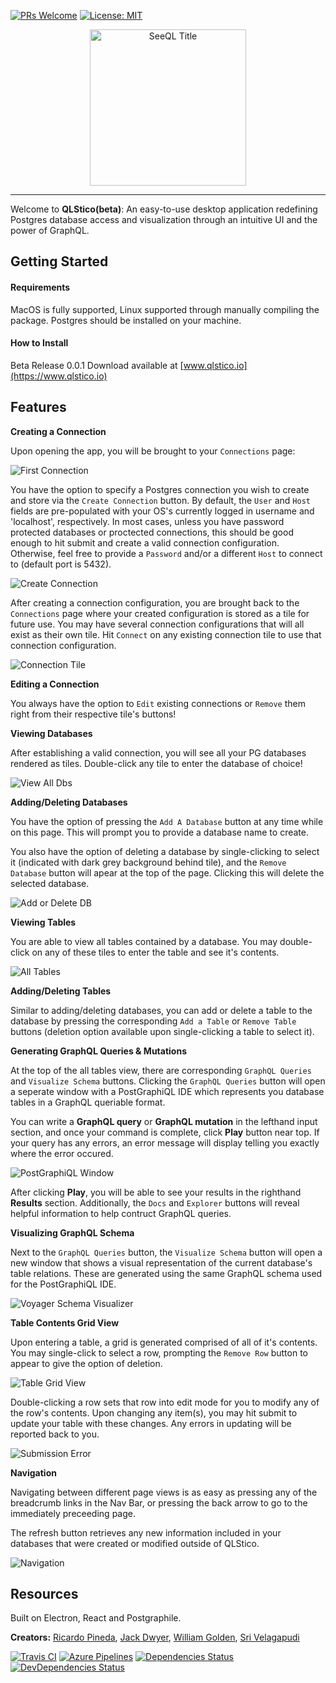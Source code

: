 [![PRs Welcome](https://img.shields.io/badge/PRs-welcome-brightgreen.svg?style=flat-square)](http://makeapullrequest.com)
[![License: MIT](https://img.shields.io/badge/License-MIT-yellow.svg)](https://opensource.org/licenses/MIT)

<p align="center">
<img width="250" alt="SeeQL Title" src="https://user-images.githubusercontent.com/46896778/61068926-355c8f80-a3d9-11e9-9581-c6938b151cac.png">
</p>

---

Welcome to **QLStico(beta)**: An easy-to-use desktop application redefining Postgres database access and visualization through an intuitive UI and the power of GraphQL.

## Getting Started

#### Requirements

MacOS is fully supported, Linux supported through manually compiling the package. Postgres should be installed on your machine.

#### How to Install

Beta Release 0.0.1
Download available at [www.qlstico.io](https://www.qlstico.io)

## Features

**Creating a Connection**

Upon opening the app, you will be brought to your `Connections` page:

![First Connection](https://user-images.githubusercontent.com/46896778/60853263-45058980-a1c9-11e9-91ee-b7322b7ff2d4.png)

You have the option to specify a Postgres connection you wish to create and store via the `Create Connection` button. By default, the `User` and `Host` fields are pre-populated with your OS's currently logged in username and 'localhost', respectively.
In most cases, unless you have password protected databases or proctected connections, this should be good enough to hit submit and create a valid connection configuration. Otherwise, feel free to provide a `Password` and/or a different `Host` to connect to (default port is 5432).

![Create Connection](https://user-images.githubusercontent.com/46896778/60853269-4931a700-a1c9-11e9-871e-ff03a5569507.png)

After creating a connection configuration, you are brought back to the `Connections` page where your created configuration is stored as a tile for future use. You may have several connection configurations that will all exist as their own tile. Hit `Connect` on any existing connection tile to use that connection configuration.

![Connection Tile](https://user-images.githubusercontent.com/46896778/60885215-0dc0c800-a21d-11e9-9350-2fbcb5753edc.png)

**Editing a Connection**

You always have the option to `Edit` existing connections or `Remove` them right from their respective tile's buttons!

**Viewing Databases**

After establishing a valid connection, you will see all your PG databases rendered as tiles. Double-click any tile to enter the database of choice!

![View All Dbs](https://user-images.githubusercontent.com/46896778/60851525-78dcb100-a1c1-11e9-8fea-3844b6641640.png)

**Adding/Deleting Databases**

You have the option of pressing the `Add A Database` button at any time while on this page. This will prompt you to provide a database name to create.

You also have the option of deleting a database by single-clicking to select it (indicated with dark grey background behind tile), and the `Remove Database` button will apear at the top of the page. Clicking this will delete the selected database.

![Add or Delete DB](https://user-images.githubusercontent.com/46896778/60851645-00c2bb00-a1c2-11e9-894d-af6fef86f4cc.png)

**Viewing Tables**

You are able to view all tables contained by a database. You may double-click on any of these tiles to enter the table and see it's contents.

![All Tables](https://user-images.githubusercontent.com/46896778/60852187-97907700-a1c4-11e9-8438-a50a30c10937.png)

**Adding/Deleting Tables**

Similar to adding/deleting databases, you can add or delete a table to the database by pressing the corresponding `Add a Table` or `Remove Table` buttons (deletion option available upon single-clicking a table to select it).

**Generating GraphQL Queries & Mutations**

At the top of the all tables view, there are corresponding `GraphQL Queries` and `Visualize Schema` buttons. Clicking the `GraphQL Queries` button will open a seperate window with a PostGraphiQL IDE which represents you database tables in a GraphQL queriable format.

You can write a **GraphQL query** or **GraphQL mutation** in the lefthand input section, and once your command is complete, click **Play** button near top. If your query has any errors, an error message will display telling you exactly where the error occured.

![PostGraphiQL Window](https://user-images.githubusercontent.com/46896778/60852189-9a8b6780-a1c4-11e9-8d5c-24cc7206c218.png)

After clicking **Play**, you will be able to see your results in the righthand **Results** section. Additionally, the `Docs` and `Explorer` buttons will reveal helpful information to help contruct
GraphQL queries.

**Visualizing GraphQL Schema**

Next to the `GraphQL Queries` button, the `Visualize Schema` button will open a new window that shows a visual representation of the current database's table relations. These are generated using the same GraphQL schema used for the PostGraphiQL IDE.

![Voyager Schema Visualizer](https://user-images.githubusercontent.com/46896778/60852414-9e6bb980-a1c5-11e9-9bc1-07c2534767fc.png)

**Table Contents Grid View**

Upon entering a table, a grid is generated comprised of all of it's contents. You may single-click to select a row, prompting the `Remove Row` button to appear to give the option of deletion.

![Table Grid View](https://user-images.githubusercontent.com/46896778/60852582-441f2880-a1c6-11e9-82e5-1bae0064f91b.png)

Double-clicking a row sets that row into edit mode for you to modify any of the row's contents. Upon changing any item(s), you may hit submit to update your table with these changes. Any errors in updating will be reported back to you.

![Submission Error](https://user-images.githubusercontent.com/46896778/60852776-230b0780-a1c7-11e9-8618-6f80adbe7de7.png)

**Navigation**

Navigating between different page views is as easy as pressing any of the breadcrumb links in the Nav Bar, or pressing the back arrow to go to the immediately preceeding page.

The refresh button retrieves any new information included in your databases that were created or modified outside of QLStico.

![Navigation](https://user-images.githubusercontent.com/46896778/61070896-b61d8a80-a3dd-11e9-86c1-94200ab864f9.png)

## Resources

Built on Electron, React and Postgraphile.

**Creators:** [Ricardo Pineda](http://github.com/ricardopineda93), [Jack Dwyer](https://github.com/dwyfrequency), [William Golden](https://github.com/willgolden5), [Sri Velagapudi](https://github.com/sriv97)

[![Travis CI](https://travis-ci.org/qlstico/parcelQL.svg?branch=master)](https://travis-ci.org/qlstico/parcelQL)
[![Azure Pipelines](https://img.shields.io/vso/build/shamofu/electron-react-parcel-boilerplate/9/master.svg?label=Azure%20Pipelines&style=flat-square)](https://dev.azure.com/shamofu/electron-react-parcel-boilerplate/_build/latest?definitionId=9)
[![Dependencies Status](https://img.shields.io/david/shamofu/electron-react-parcel-boilerplate.svg?style=flat-square)](https://david-dm.org/shamofu/electron-react-parcel-boilerplate)
[![DevDependencies Status](https://img.shields.io/david/dev/shamofu/electron-react-parcel-boilerplate.svg?style=flat-square)](https://david-dm.org/shamofu/electron-react-parcel-boilerplate?type=dev)

